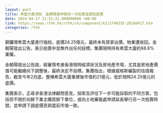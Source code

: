 ```yaml
---
layout: post
title: 希雲大廈流拍　金朝陽或申請另一次拍賣並調低底價
date: 2024-04-17 21:52:22.000000000 +08:00
link: https://news.rthk.hk/rthk/ch/component/k2/1749335-20240417.htm
categories: rthk
---
```


銅鑼灣希雲大廈進行強拍，底價24.25億元，最終未有買家出價，物業遭收回。金朝陽發出公告，表示拍賣中並無作出任何投標。集團現時持有希雲大廈約88.8%業權。

金朝陽發出公告說，經審慎考慮香港現時經濟狀況及房地產市場，尤其是房地產價值可能繼續向下調整後，最終決定不投標。集團指出，根據威格斯編製的估值報告，截至今年2月底，整棟希雲大廈重建後市值約21億元，低於現時24.25億元的底價。

集團表示，正尋求香港法律顧問意見，探索及評估下一步可能採取的不同方案，包括但不限於向餘下業主購買餘下單位，或向土地審裁處申請延長舉行另一次拍賣時間，並申請下調底價至與當前市值一致。
